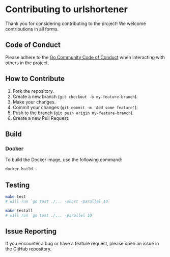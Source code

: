 # Contributing to urlshortener

Thank you for considering contributing to the project! We welcome contributions in all forms.

## Code of Conduct

Please adhere to the [Go Community Code of Conduct](https://go.dev/conduct) when interacting with others in the project.

## How to Contribute

1. Fork the repository.
2. Create a new branch (`git checkout -b my-feature-branch`).
3. Make your changes.
4. Commit your changes (`git commit -m 'Add some feature'`).
5. Push to the branch (`git push origin my-feature-branch`).
6. Create a new Pull Request.

## Build

### Docker

To build the Docker image, use the following command:

````bash
docker build .
````

## Testing

```sh
make test
# will run `go test ./... -short -parallel 10`

make testall
# will run `go test ./... -parallel 10`
```

## Issue Reporting

If you encounter a bug or have a feature request, please open an issue in the GitHub repository.
